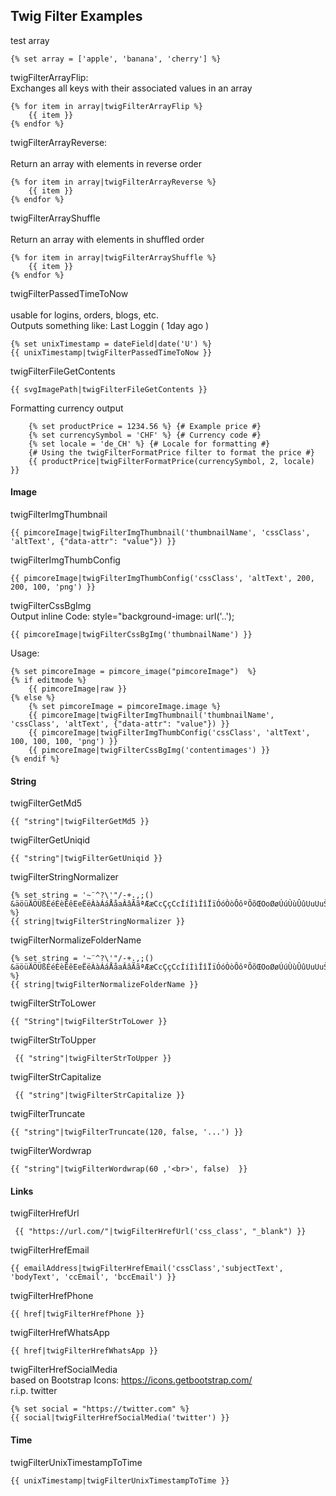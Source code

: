 ## Twig Filter Examples

test array

```
{% set array = ['apple', 'banana', 'cherry'] %}
```

twigFilterArrayFlip:<br>
Exchanges all keys with their associated values in an array

```
{% for item in array|twigFilterArrayFlip %}
    {{ item }}
{% endfor %}
```

twigFilterArrayReverse:<br>   
Return an array with elements in reverse order

``` 
{% for item in array|twigFilterArrayReverse %}
    {{ item }}
{% endfor %}
```

twigFilterArrayShuffle <br>  
Return an array with elements in shuffled order

``` 
{% for item in array|twigFilterArrayShuffle %}
    {{ item }}
{% endfor %}
```

twigFilterPassedTimeToNow<br>   
usable for logins, orders, blogs, etc. <br>
Outputs something like: Last Loggin ( 1day ago )

``` 
{% set unixTimestamp = dateField|date('U') %}
{{ unixTimestamp|twigFilterPassedTimeToNow }}
```

twigFilterFileGetContents

``` 
{{ svgImagePath|twigFilterFileGetContents }}
```

Formatting currency output

``` 
    {% set productPrice = 1234.56 %} {# Example price #}
    {% set currencySymbol = 'CHF' %} {# Currency code #}
    {% set locale = 'de_CH' %} {# Locale for formatting #}
    {# Using the twigFilterFormatPrice filter to format the price #}
    {{ productPrice|twigFilterFormatPrice(currencySymbol, 2, locale) }}
```

#### Image

twigFilterImgThumbnail

``` 
{{ pimcoreImage|twigFilterImgThumbnail('thumbnailName', 'cssClass', 'altText', {"data-attr": "value"}) }}
```

twigFilterImgThumbConfig

``` 
{{ pimcoreImage|twigFilterImgThumbConfig('cssClass', 'altText', 200, 200, 100, 'png') }}
```

twigFilterCssBgImg  
Output inline Code: style="background-image: url('..');

``` 
{{ pimcoreImage|twigFilterCssBgImg('thumbnailName') }}
```

Usage:

``` 
{% set pimcoreImage = pimcore_image("pimcoreImage")  %}
{% if editmode %}
    {{ pimcoreImage|raw }}
{% else %}
    {% set pimcoreImage = pimcoreImage.image %}
    {{ pimcoreImage|twigFilterImgThumbnail('thumbnailName', 'cssClass', 'altText', {"data-attr": "value"}) }}
    {{ pimcoreImage|twigFilterImgThumbConfig('cssClass', 'altText', 100, 100, 100, 'png') }}
    {{ pimcoreImage|twigFilterCssBgImg('contentimages') }}
{% endif %}
``` 

#### String

twigFilterGetMd5

``` 
{{ "string"|twigFilterGetMd5 }}
```

twigFilterGetUniqid

``` 
{{ "string"|twigFilterGetUniqid }}
```

twigFilterStringNormalizer

``` 
{% set string = '~¨^?\'"/-+.,;() &äöüÄÖÜßÉéÈèÊêEeËëÀàÁáÅåaÂâÃãªÆæCcÇçCcÍíÌìÎîÏïÓóÒòÔôºÕõŒOoØøÚúÙùÛûUuUuŠšSsŽžÑñ¡¿Ÿÿ_:' %}
{{ string|twigFilterStringNormalizer }}
```

twigFilterNormalizeFolderName

``` 
{% set string = '~¨^?\'"/-+.,;() &äöüÄÖÜßÉéÈèÊêEeËëÀàÁáÅåaÂâÃãªÆæCcÇçCcÍíÌìÎîÏïÓóÒòÔôºÕõŒOoØøÚúÙùÛûUuUuŠšSsŽžÑñ¡¿Ÿÿ_:' %}
{{ string|twigFilterNormalizeFolderName }}
```

twigFilterStrToLower

``` 
{{ "String"|twigFilterStrToLower }}
```

twigFilterStrToUpper

``` 
 {{ "string"|twigFilterStrToUpper }}
```

twigFilterStrCapitalize

``` 
 {{ "string"|twigFilterStrCapitalize }}
```

twigFilterTruncate

``` 
{{ "string"|twigFilterTruncate(120, false, '...') }}
```

twigFilterWordwrap

``` 
{{ "string"|twigFilterWordwrap(60 ,'<br>', false)  }}
```

#### Links

twigFilterHrefUrl

``` 
 {{ "https://url.com/"|twigFilterHrefUrl('css_class', "_blank") }}
```

twigFilterHrefEmail

``` 
{{ emailAddress|twigFilterHrefEmail('cssClass','subjectText', 'bodyText', 'ccEmail', 'bccEmail') }}
```

twigFilterHrefPhone

``` 
{{ href|twigFilterHrefPhone }}
```

twigFilterHrefWhatsApp

``` 
{{ href|twigFilterHrefWhatsApp }}
```

twigFilterHrefSocialMedia <br>
based on Bootstrap Icons: https://icons.getbootstrap.com/<br>
r.i.p. twitter

``` 
{% set social = "https://twitter.com" %}
{{ social|twigFilterHrefSocialMedia('twitter') }}
```

#### Time

twigFilterUnixTimestampToTime

```
{{ unixTimestamp|twigFilterUnixTimestampToTime }}
```
 
